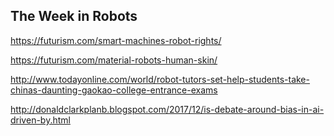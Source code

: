 ## The Week in Robots

https://futurism.com/smart-machines-robot-rights/

https://futurism.com/material-robots-human-skin/

http://www.todayonline.com/world/robot-tutors-set-help-students-take-chinas-daunting-gaokao-college-entrance-exams

http://donaldclarkplanb.blogspot.com/2017/12/is-debate-around-bias-in-ai-driven-by.html

